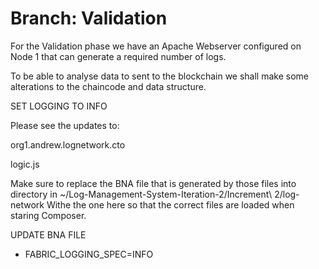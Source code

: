 # Branch: Validation

For the Validation phase we have an Apache Webserver configured on Node 1 that can generate a required number of logs.

To be able to analyse data to sent to the blockchain we shall make some alterations to the chaincode and data structure.

SET LOGGING TO INFO

Please see the updates to:

org1.andrew.lognetwork.cto

logic.js

Make sure to replace the BNA file that is generated by those files into directory in ~/Log-Management-System-Iteration-2/Increment\ 2/log-network Withe the one here so that the correct files are loaded when staring Composer.

UPDATE BNA FILE


- FABRIC_LOGGING_SPEC=INFO
